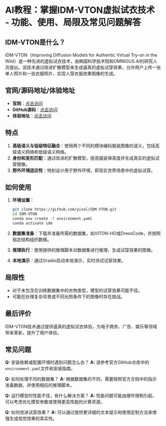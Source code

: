 # AI教程：掌握IDM-VTON虚拟试衣技术 - 功能、使用、局限及常见问题解答

## IDM-VTON是什么？
IDM-VTON（Improving Diffusion Models for Authentic Virtual Try-on in the Wild）是一种先进的虚拟试衣技术，由韩国科学技术院和OMNIOUS.AI的研究人员提出。该技术通过改进扩散模型来生成逼真的虚拟试穿效果，允许用户上传一张单人照片和一张衣服照片，实现人穿衣服效果图像的生成。

## 官网/源码地址/体验地址
- **官网**：[点击访问](https://idm-vton.github.io/)
- **GitHub源码**：[点击访问](https://github.com/yisol/IDM-VTON)
- **体验地址**：[点击访问](https://huggingface.co/spaces/yisol/IDM-VTON)

## 特点
1. **高级语义与低级特征融合**：使用两个不同的模块编码服装图像的语义，包括高级语义网络和低级语义网络。
2. **身份和变形匹配**：通过改进的扩散模型，提高服装保真度并生成真实的虚拟试穿图像。
3. **野外环境适应性**：特别设计用于野外环境，即现实世界场景中的虚拟试穿。

## 如何使用
1. **环境设置**：
   ```bash
   git clone https://github.com/yisol/IDM-VTON.git
   cd IDM-VTON
   conda env create -f environment.yaml
   conda activate idm
   ```

2. **数据集准备**：下载并准备所需的数据集，如VITON-HD或DressCode，并按照指定结构组织数据。

3. **推理执行**：使用提供的推理脚本对数据集进行推理，生成试穿效果的图像。

4. **本地演示**：通过Gradio启动本地演示，实时测试试穿效果。

## 局限性
- 对于未包含在训练数据集中的衣物类型，模型的试穿效果可能不佳。
- 可能在处理复杂背景或不同光照条件下的图像时存在挑战。

## 最后评价
IDM-VTON技术通过提供逼真的虚拟试衣体验，为电子商务、广告、娱乐等领域带来革新，提升了用户体验。

## 常见问题
**Q:** 安装依赖或配置环境时遇到问题怎么办？
**A:** 请参考官方GitHub仓库中的`environment.yaml`文件和安装指南。

**Q:** 如何处理不同的数据集？
**A:** 根据数据集的不同，需要按照官方文档中的指示准备数据，并使用相应的推理脚本。

**Q:** 运行模型时性能不佳，有什么解决方案？
**A:** 性能问题可能由硬件限制引起，可以考虑优化模型参数或使用更高性能的计算资源。

**Q:** 如何改进试穿效果？
**A:** 可以通过提供更详细的文本提示和使用定制方法来增强生成视觉效果的真实性。
